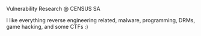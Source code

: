 
Vulnerability Research @ CENSUS SA

I like everything reverse engineering related, malware, programming, DRMs, game hacking, and some CTFs :)
